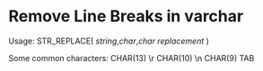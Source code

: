 # Remove Line Breaks in varchar
Usage:
STR\_REPLACE( *string*,*char*,*char replacement* )

Some common characters:
CHAR(13)  \r
CHAR(10)  \n 
CHAR(9)   TAB